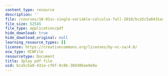 ```yaml
---
content_type: resource
description: ''
file: /courses/18-01sc-single-variable-calculus-fall-2010/bca5c5a8431acf6f9c8b30d306ae9e8a_ryLdyDrBfvI.pdf
file_size: 52545
file_type: application/pdf
hide_download: true
hide_download_original: null
learning_resource_types: []
license: https://creativecommons.org/licenses/by-nc-sa/4.0/
ocw_type: OCWFile
resourcetype: Document
title: 3play pdf file
uid: bca5c5a8-431a-cf6f-9c8b-30d306ae9e8a
---
```


